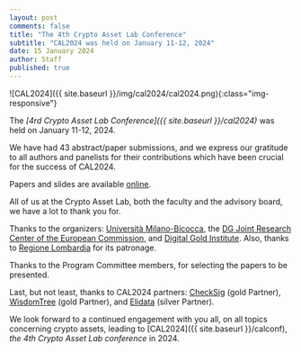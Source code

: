 ```yaml
---
layout: post
comments: false
title: "The 4th Crypto Asset Lab Conference"
subtitle: "CAL2024 was held on January 11-12, 2024"
date: 15 January 2024
author: Staff
published: true
---
```


![CAL2024]({{ site.baseurl }}/img/cal2024/cal2024.png){:class="img-responsive"}

The _[4rd Crypto Asset Lab Conference]({{ site.baseurl }}/cal2024)_ was held on January 11-12, 2024.

We have had 43 abstract/paper submissions, and we express our gratitude to all authors and panelists for their contributions which have been crucial for the success of CAL2024.

Papers and slides are available [online](https://docs.google.com/document/d/1otwupalPp_OJtmpDgFu17Upa44iqpjDlfxjyOi06N_U/edit#heading=h.cekx4gw6y7vk).

All of us at the Crypto Asset Lab, both the faculty and the advisory board, we have a lot to thank you for.

Thanks to the organizers: [Università Milano-Bicocca](https://www.unimib.it/), the [DG Joint Research Center of the European Commission](https://ec.europa.eu/knowledge4policy/organisation/jrc-joint-research-centre_en), and [Digital Gold Institute](https://www.dgi.io). Also, thanks to [Regione Lombardia](https://www.en.regione.lombardia.it/wps/portal/site/en-regione-lombardia) for its patronage.

Thanks to the Program Committee members, for selecting the papers to be presented.

Last, but not least, thanks to CAL2024 partners: [CheckSig](https://checksig.com/) (gold Partner), [WisdomTree](https://www2.deloitte.com/global/en.html) (gold Partner), and [Elidata](https://elidata.it/) (silver Partner).

We look forward to a continued engagement with you all, on all topics concerning crypto assets, leading to [CAL2024]({{ site.baseurl }}/calconf), _the 4th Crypto Asset Lab conference_ in 2024.
